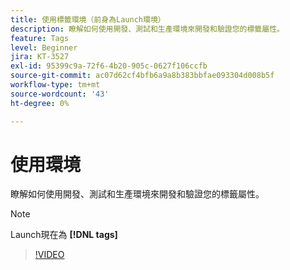 ```yaml
---
title: 使用標籤環境（前身為Launch環境）
description: 瞭解如何使用開發、測試和生產環境來開發和驗證您的標籤屬性。
feature: Tags
level: Beginner
jira: KT-3527
exl-id: 95399c9a-72f6-4b20-905c-0627f106ccfb
source-git-commit: ac07d62cf4bfb6a9a8b383bbfae093304d008b5f
workflow-type: tm+mt
source-wordcount: '43'
ht-degree: 0%

---
```


# 使用環境

瞭解如何使用開發、測試和生產環境來開發和驗證您的標籤屬性。

>[!NOTE]
>
> Launch現在為 **[!DNL tags]**

>[!VIDEO](https://video.tv.adobe.com/v/28729/?quality=12&learn=on)
